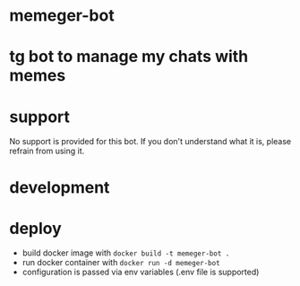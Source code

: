 # memeger-bot

# tg bot to manage my chats with memes

# support

No support is provided for this bot. If you don't understand what it is, please refrain from using it.

# development

# deploy

- build docker image with `docker build -t memeger-bot .`
- run docker container with `docker run -d memeger-bot`
- configuration is passed via env variables (.env file is supported)